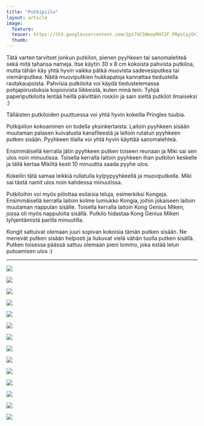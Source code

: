 ```yaml
---
title: "Putkipiilo"
layout: article
image:
  feature:
  teaser: https://lh3.googleusercontent.com/2pt7VC5NmoyRH72F_P0pLCqjOrJmaE_od4gioHVaUkk=w245
  thumb:
---
```


Tätä varten tarvitset jonkun putkilon, pienen pyyhkeen tai sanomalehteä sekä mitä tahansa nameja. Itse käytin 30 x 8 cm kokoista pahvista putkiloa, mutta tähän käy yhtä hyvin vaikka pätkä muovista sadevesiputkea tai viemäriputkea. Näitä muoviputkien hukkapaloja kannattaa tiedustella rautakaupoista. Pahvisia putkiloita voi käydä tiedustelemassa pohjapiirustuksia kopioivista liikkeistä, kuten minä tein. Tyhjiä paperiputkiloita lentää heillä päivittäin roskiin ja sain sieltä putkilot ilmaiseksi :)

Tälläisten putkiloiden puuttuessa voi yhtä hyvin kokeilla Pringles tuubia.

Putkipiilon kokoaminen on todella yksinkertaista. Laitoin pyyhkeen sisään muutaman palasen kuivatusta kanafileestä ja laitoin rutatun pyyhkeen putken sisään. Pyyhkeen tilalla voi yhtä hyvin käyttää sanomalehteä. 

Ensimmäisellä kerralla jätin pyyhkeen putken toiseen reunaan ja Miki sai sen ulos noin minuutissa. Toisella kerralla laitoin pyyhkeen ihan putkilon keskelle ja tällä kertaa Mikiltä kesti 10 minuuttia saada pyyhe ulos.

Kokeilin tätä samaa leikkiä rullatulla kylpypyyhkeellä ja muoviputkella. Miki sai tästä namit ulos noin kahdessa minuutissa.

Putkiloihin voi myös piilottaa esilaisia leluja, esimerkiksi Kongeja. Ensimmäisellä kerralla laitoin kolme lumiukko Kongia, joihin jokaiseen laitoin muutaman nappulan sisälle. Toisella kerralla laitoin Kong Genius Miken, jossa oli myös nappuloita sisällä. Putkilo hidastaa Kong Genius Miken tyhjentämistä parilla minuutilla.

Kongit sattuivat olemaan juuri sopivan kokoisia tämän putken sisään. Ne menevät putken sisään helposti ja liukuvat vielä vähän tuolla putken sisällä. Putken toisessa päässä sattuu olemaan pieni lommo, joka estää lelun putoamisen ulos :)

---

[![](https://lh3.googleusercontent.com/4_hncgkD63cYjlmcczVQ-SVzigA92XECyvAsLxzoySc=w800)](https://lh3.googleusercontent.com/4_hncgkD63cYjlmcczVQ-SVzigA92XECyvAsLxzoySc=s0)

[![](https://lh3.googleusercontent.com/lD5SA53rB-jBUOBqfZ9FYyPtMyb1u1x5F67OMVivjUM=w800)](https://lh3.googleusercontent.com/lD5SA53rB-jBUOBqfZ9FYyPtMyb1u1x5F67OMVivjUM=s0)

[![](https://lh3.googleusercontent.com/wYYI9jc3eJbOvHTFFd6H-rRiBSTePM6OJG-LlKe31s0=w800)](https://lh3.googleusercontent.com/wYYI9jc3eJbOvHTFFd6H-rRiBSTePM6OJG-LlKe31s0=s0)

[![](https://lh3.googleusercontent.com/zwCb5_kYlcUtq-bxGQVPjsxY6kTLF02y8itKtiWL3S4=w800)](https://lh3.googleusercontent.com/zwCb5_kYlcUtq-bxGQVPjsxY6kTLF02y8itKtiWL3S4=s0)

[![](https://lh3.googleusercontent.com/Tw6G2BjdsKVOcs2dQD5aMvHlQg_V_W9Rlwpyp6wgxjY=w800)](https://lh3.googleusercontent.com/Tw6G2BjdsKVOcs2dQD5aMvHlQg_V_W9Rlwpyp6wgxjY=s0)

[![](https://lh3.googleusercontent.com/0b-tgneqN1xE0xhp9LU15IO5Grn7pUfZluQ_D6vGu1M=w800)](https://lh3.googleusercontent.com/0b-tgneqN1xE0xhp9LU15IO5Grn7pUfZluQ_D6vGu1M=s0)

[![](https://lh3.googleusercontent.com/71rZCzMmIVQzYrDwTvTio0L1jfcGhrOIvbM8f1u4Clw=w800)](https://lh3.googleusercontent.com/71rZCzMmIVQzYrDwTvTio0L1jfcGhrOIvbM8f1u4Clw=s0)

[![](https://lh3.googleusercontent.com/_OzDJ9btIzMyun_ZLs0HhagFy8n5F3vBQK6RbyJrqrE=w800)](https://lh3.googleusercontent.com/_OzDJ9btIzMyun_ZLs0HhagFy8n5F3vBQK6RbyJrqrE=s0)

[![](https://lh3.googleusercontent.com/CVEkgYbs5rtC8dg7fOb4NVyVWW5TEEotMVs_J-gw-tY=w800)](https://lh3.googleusercontent.com/CVEkgYbs5rtC8dg7fOb4NVyVWW5TEEotMVs_J-gw-tY=s0)

[![](https://lh3.googleusercontent.com/WuccQEQ2YkxuCE3NXns02mtvoEbHn-tZpfQJQEWDiNhkdT7TImGlgJEd1JBPD0euOWcJGTFZ57o7SpJHfkdXB_v1mCYHxcgkTJ8QpK95uCeRFjvzMPAPVX4KospEj3_tWPutgWIVQ16GThqJhFgFBJP-PihAwFKEFJUcR6i6vsJLfKY1wEPAY3AH9PPz1tlo_ro6Iuu3Zj0MwV0lmftGapIg4hB2XWN1RIsBh3YLMMwsHVTOOv6hxjwItZLL7fXXAYRepghGznHlDKr8vOxIk5P0icv3A2a29WtCz1Du2XvDkpQNByR5_qfeiR2rzZz0eW3d3RMBwYZt2QA1iEtbzPhmnuh5IFNP_Ey50XiefqUd7GPyKzqmB6f9saFhhdXPTMfO9O8EMcABdd07CgZ7B__1KbKvRwm_m1CqMT2eCzi9MuhFDtLho7HvdAsjydvJb23Z8NuLI0NsTisNVGOgZED7MiWQxLAG61wzPxJs7seaVKOU4TN4_LYFPkhrP3CemwzV1K8R69Gv8yKPIJdtX3AkfU0Ubk5aPGkPI5xhGAs=w800)](https://lh3.googleusercontent.com/WuccQEQ2YkxuCE3NXns02mtvoEbHn-tZpfQJQEWDiNhkdT7TImGlgJEd1JBPD0euOWcJGTFZ57o7SpJHfkdXB_v1mCYHxcgkTJ8QpK95uCeRFjvzMPAPVX4KospEj3_tWPutgWIVQ16GThqJhFgFBJP-PihAwFKEFJUcR6i6vsJLfKY1wEPAY3AH9PPz1tlo_ro6Iuu3Zj0MwV0lmftGapIg4hB2XWN1RIsBh3YLMMwsHVTOOv6hxjwItZLL7fXXAYRepghGznHlDKr8vOxIk5P0icv3A2a29WtCz1Du2XvDkpQNByR5_qfeiR2rzZz0eW3d3RMBwYZt2QA1iEtbzPhmnuh5IFNP_Ey50XiefqUd7GPyKzqmB6f9saFhhdXPTMfO9O8EMcABdd07CgZ7B__1KbKvRwm_m1CqMT2eCzi9MuhFDtLho7HvdAsjydvJb23Z8NuLI0NsTisNVGOgZED7MiWQxLAG61wzPxJs7seaVKOU4TN4_LYFPkhrP3CemwzV1K8R69Gv8yKPIJdtX3AkfU0Ubk5aPGkPI5xhGAs=s0)

[![](https://lh3.googleusercontent.com/U_feyDABJ-57slxG1VewkcmwWqVhuKkghkI_GRXqBs5L4wi6Rh8UYoxHDaxB9yUyWGtknQhbUJ-mj9-QqjETMvX9kK-ONYzUq7C2_cDaCIMbvfEEeWeeMMn7RMRRg14IIRMYXTwaRPOBW4JcHyOjV0Cc_2e-_EV09JAV0mmQYreZb1P5Xd5kl44MIEY30pJTrEnMFtmUsdjNbqK27uv10lbCNfRDXryF_7vZrnQeDNrxoP7O_0wV4LvmGq6tFlELjL1kXHDIWaBm2iy9wPkXiOdItpWPOmH2la0WuYauDNdIr6wMIU4Qcf8DbSLjHUBRLoM3BFwrZEVVEp_HOLLolpXIaV5xVa23D1oRruOCR2ZfdtrKVp2_yE6RciVAYg8wtvv6U8IGHxPJtWgL1COA3ppF9eh7PqUorm9nuQf10w1N7S3mw3iADP1SuyE-X6K5QsCjoF0vdWiIEXAtVaa6Jo4xxGJT_1plqlGoiCkNmfec85vqh-_GFj-EjeZgQ-U0qteUvpVOCBudeIJWlqRdnN6FIEYPN2uoBYxDRr7Lbdw=w800)](https://lh3.googleusercontent.com/U_feyDABJ-57slxG1VewkcmwWqVhuKkghkI_GRXqBs5L4wi6Rh8UYoxHDaxB9yUyWGtknQhbUJ-mj9-QqjETMvX9kK-ONYzUq7C2_cDaCIMbvfEEeWeeMMn7RMRRg14IIRMYXTwaRPOBW4JcHyOjV0Cc_2e-_EV09JAV0mmQYreZb1P5Xd5kl44MIEY30pJTrEnMFtmUsdjNbqK27uv10lbCNfRDXryF_7vZrnQeDNrxoP7O_0wV4LvmGq6tFlELjL1kXHDIWaBm2iy9wPkXiOdItpWPOmH2la0WuYauDNdIr6wMIU4Qcf8DbSLjHUBRLoM3BFwrZEVVEp_HOLLolpXIaV5xVa23D1oRruOCR2ZfdtrKVp2_yE6RciVAYg8wtvv6U8IGHxPJtWgL1COA3ppF9eh7PqUorm9nuQf10w1N7S3mw3iADP1SuyE-X6K5QsCjoF0vdWiIEXAtVaa6Jo4xxGJT_1plqlGoiCkNmfec85vqh-_GFj-EjeZgQ-U0qteUvpVOCBudeIJWlqRdnN6FIEYPN2uoBYxDRr7Lbdw=s0)

[![](https://lh3.googleusercontent.com/kLwRMgWnA5K5SLPSupzX3Bx6sPo_PE0yR3U8-iA0GGkUFBwqQ-BXrpeCcVfCBsZjAe98mdvow2vmhgwBD-C6-p9Fe_8TOaEU8LhHe0SqCJB5gSxUenNLtKr_bNCVx1Jciq6_UHALU_Tp_jvGwN8R0b4vUReosbCJeRp5hfH--glzXPPmD1gGfQaacPSYPCP-4Sn80-02XlEznJIsKchGU0sNXAPfTegKzoDkFT7bmxccicldjgVRfYLfRtIVPngXQEO7Rf8XqU2vfdhRBEh10aIZlDZ7Lik9kirt8Uripqkm-X3gWekEKimqZLV9qK8OJ7iTsR9CgT-3QneT5L15sPmud1nphXAo45tfVgdpnaQIdOzFVMMmE_d573HcFLxHcsNPBUiY26q7NQG0KVHnytFFl60RchHe49BlFb_MtJjyHrkfVP6BR9XMCOcRiREKqOctKbmUGKn4CpxdZMahpISTkKG-zrtAEkweOn_bnJn34pgTNE4hOmGd5X7GTlJ5NeT2Lm6G7h_iX1MpQbwE0d9AMvze7YzlTv6BuC0FIM4=w800)](https://lh3.googleusercontent.com/kLwRMgWnA5K5SLPSupzX3Bx6sPo_PE0yR3U8-iA0GGkUFBwqQ-BXrpeCcVfCBsZjAe98mdvow2vmhgwBD-C6-p9Fe_8TOaEU8LhHe0SqCJB5gSxUenNLtKr_bNCVx1Jciq6_UHALU_Tp_jvGwN8R0b4vUReosbCJeRp5hfH--glzXPPmD1gGfQaacPSYPCP-4Sn80-02XlEznJIsKchGU0sNXAPfTegKzoDkFT7bmxccicldjgVRfYLfRtIVPngXQEO7Rf8XqU2vfdhRBEh10aIZlDZ7Lik9kirt8Uripqkm-X3gWekEKimqZLV9qK8OJ7iTsR9CgT-3QneT5L15sPmud1nphXAo45tfVgdpnaQIdOzFVMMmE_d573HcFLxHcsNPBUiY26q7NQG0KVHnytFFl60RchHe49BlFb_MtJjyHrkfVP6BR9XMCOcRiREKqOctKbmUGKn4CpxdZMahpISTkKG-zrtAEkweOn_bnJn34pgTNE4hOmGd5X7GTlJ5NeT2Lm6G7h_iX1MpQbwE0d9AMvze7YzlTv6BuC0FIM4=s0)

[![](https://lh3.googleusercontent.com/wKEyl-401dQIOz0vqPPidPXUdJj8pyq44LmRC3ZnGMHsL1-zcb-KB9wq-o-csvsnNL6oZ5inD74vJxEt3XOpFZpBmqAKpDLnG3cHpjV5CSqq-estwknETG3b8n-u5Y2f8eyGJu5nzWTuDJC7K_w1AslZTaqQeMfn4mHIOzi5JuNnb4VDkymndYA0l8J9zLCUqG0WRNyJ8NGP5cOq0hr2GCQZzktNa3muaEGjB3vLi1s-VQttvKC_bCaKHO4jejCtCSNBDCKm2Dpn1rer3iunFd-dkABCkq8Pl6arjLXj2X3gLt0XLZmUmecIcvi7MJzFUytT-w0U3GMRleccdi3MQptxEaD8fkBRWUfhsw2UU36xg2jFrtYofDuzy5FyMn_SFLdp2dOWOe1B9QrWPo8rc36T2dl-I15RhRE__l257mSTVRfvj5YwM0mwVww0qdH1E-44_HGkytNgWUMQ3woXTJY0_w_gGRYQXb11TTEgTaX9wsc3OAGh3GizZs-JnR4XSSQg9xnEi03CvAnWonaLCmNRezyRRf3qs0XXh0SgROs=w800)](https://lh3.googleusercontent.com/wKEyl-401dQIOz0vqPPidPXUdJj8pyq44LmRC3ZnGMHsL1-zcb-KB9wq-o-csvsnNL6oZ5inD74vJxEt3XOpFZpBmqAKpDLnG3cHpjV5CSqq-estwknETG3b8n-u5Y2f8eyGJu5nzWTuDJC7K_w1AslZTaqQeMfn4mHIOzi5JuNnb4VDkymndYA0l8J9zLCUqG0WRNyJ8NGP5cOq0hr2GCQZzktNa3muaEGjB3vLi1s-VQttvKC_bCaKHO4jejCtCSNBDCKm2Dpn1rer3iunFd-dkABCkq8Pl6arjLXj2X3gLt0XLZmUmecIcvi7MJzFUytT-w0U3GMRleccdi3MQptxEaD8fkBRWUfhsw2UU36xg2jFrtYofDuzy5FyMn_SFLdp2dOWOe1B9QrWPo8rc36T2dl-I15RhRE__l257mSTVRfvj5YwM0mwVww0qdH1E-44_HGkytNgWUMQ3woXTJY0_w_gGRYQXb11TTEgTaX9wsc3OAGh3GizZs-JnR4XSSQg9xnEi03CvAnWonaLCmNRezyRRf3qs0XXh0SgROs=s0)

[![](https://lh3.googleusercontent.com/g8PeLtBu4dtU8BAXeno7N8B0XLRIKCq6aCZx5fwoJcDDGEo1Zel6Hj6oo9sd8hlRfEj3zm3MCA2AIIbun1p89em2fXG8QKutfKmREuf3RTp5ZpPw8O9yku1sW5IoPIn6-yaA4uDE54Huxo7xsVN6zj48d-dPkXAkz8zFkxnVW_OscS6YoFZcfov60eNKwf2gFplzMn0YvH-IhF82V8VHesjfbIhD9I_YKfBCWM1vUe3fsthnv-K9de8QuhHFjJS-VtT445xFGHlxpd-AoVzgt6pygKNK9SZlmWrsPFoOshNMAqQqda98uny8FHQERqjp8y9j5aMBGRmYw7HVCfckXKcRpcJjVk2DTszktoLvn61W51YxUzG8c98Vm2DdVLJoV7_fMGYOf3Zb4U6wWKnlKNrfcZd6HGUcPPFylFBGcuWQNQPyUMt2-hv7v634EwOC8g8lANSD4Gsti3tc284Ytlj7DBj5fINNb7qYb43fd9xYFjordH6wFxG4DGEeCEAnkLsrIeXEnJBxEHsCgDW0vnJPcH3maCnrzbopl32nUg4=w800)](https://lh3.googleusercontent.com/g8PeLtBu4dtU8BAXeno7N8B0XLRIKCq6aCZx5fwoJcDDGEo1Zel6Hj6oo9sd8hlRfEj3zm3MCA2AIIbun1p89em2fXG8QKutfKmREuf3RTp5ZpPw8O9yku1sW5IoPIn6-yaA4uDE54Huxo7xsVN6zj48d-dPkXAkz8zFkxnVW_OscS6YoFZcfov60eNKwf2gFplzMn0YvH-IhF82V8VHesjfbIhD9I_YKfBCWM1vUe3fsthnv-K9de8QuhHFjJS-VtT445xFGHlxpd-AoVzgt6pygKNK9SZlmWrsPFoOshNMAqQqda98uny8FHQERqjp8y9j5aMBGRmYw7HVCfckXKcRpcJjVk2DTszktoLvn61W51YxUzG8c98Vm2DdVLJoV7_fMGYOf3Zb4U6wWKnlKNrfcZd6HGUcPPFylFBGcuWQNQPyUMt2-hv7v634EwOC8g8lANSD4Gsti3tc284Ytlj7DBj5fINNb7qYb43fd9xYFjordH6wFxG4DGEeCEAnkLsrIeXEnJBxEHsCgDW0vnJPcH3maCnrzbopl32nUg4=s0)

